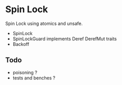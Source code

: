 # Spin Lock

Spin Lock using atomics and unsafe.

- SpinLock
- SpinLockGuard implements Deref DerefMut traits
- Backoff

## Todo

- poisoning ?
- tests and benches ?